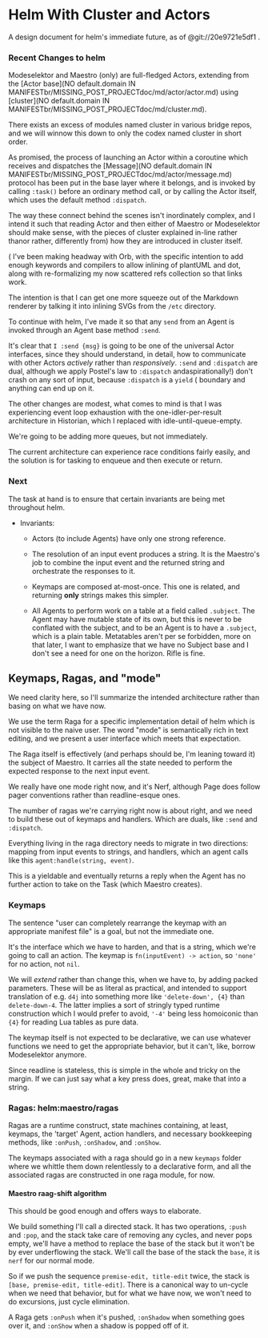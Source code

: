 # Helm With Cluster and Actors


  A design document for helm's immediate future, as of @git://20e9721e5df1 \.


### Recent Changes to helm

  Modeselektor and Maestro \(only\) are full\-fledged Actors, extending from the
[Actor base](NO default.domain IN MANIFESTbr/MISSING_POST_PROJECTdoc/md/actor/actor.md) using [cluster](NO default.domain IN MANIFESTbr/MISSING_POST_PROJECTdoc/md/cluster.md)\.

There exists an excess of modules named cluster in various bridge repos, and
we will winnow this down to only the codex named cluster in short order\.

As promised, the process of launching an Actor within a coroutine which
receives and dispatches the [Message](NO default.domain IN MANIFESTbr/MISSING_POST_PROJECTdoc/md/actor/message.md) protocol has been
put in the base layer where it belongs, and is invoked by calling `:task()`
before an ordinary method call, or by calling the Actor itself, which uses
the default method `:dispatch`\.

The way these connect behind the scenes isn't inordinately complex, and I
intend it such that reading Actor and then either of Maestro or Modeselektor
should make sense, with the pieces of cluster explained in\-line rather thanor rather, differently from\) how they are introduced in cluster itself\.

\(
I've been making headway with Orb, with the specific intention to add enough
keywords and compilers to allow inlining of plantUML and dot, along with
re\-formalizing my now scattered refs collection so that links work\.

The intention is that I can get one more squeeze out of the Markdown renderer
by talking it into inlining SVGs from the `/etc` directory\.

To continue with helm, I've made it so that any `send` from an Agent is
invoked through an Agent base method `:send`\.

It's clear that `I :send {msg}` is going to be one of the universal Actor
interfaces, since they should understand, in detail, how to communicate with
other Actors *actively* rather than *responsively*\.  `:send` and `:dispatch`
are dual, although we apply Postel's law to `:dispatch` andaspirationally\!\) don't crash on any sort of input, because `:dispatch` is a
`yield`
\( boundary and anything can end up on it\.

The other changes are modest, what comes to mind is that I was experiencing
event loop exhaustion with the one\-idler\-per\-result architecture in Historian,
which I replaced with idle\-until\-queue\-empty\.

We're going to be adding more queues, but not immediately\.

The current architecture can experience race conditions fairly easily, and
the solution is for tasking to enqueue and then execute or return\.


### Next

The task at hand is to ensure that certain invariants are being met throughout
helm\.


- Invariants:

  -  Actors \(to include Agents\) have only one strong reference\.

  -  The resolution of an input event produces a string\. It is the Maestro's
      job to combine the input event and the returned string and orchestrate
      the responses to it\.

  -  Keymaps are composed at\-most\-once\. This one is related, and returning
      **only** strings makes this simpler\.

  -  All Agents to perform work on a table at a field called `.subject`\.  The
      Agent may have mutable state of its own, but this is never to be
      conflated with the subject, and to be an Agent is to have a `.subject`,
      which is a plain table\.  Metatables aren't per se forbidden, more on
      that later, I want to emphasize that we have no Subject base and I don't
      see a need for one on the horizon\.  Rifle is fine\.


## Keymaps, Ragas, and "mode"

We need clarity here, so I'll summarize the intended architecture rather than
basing on what we have now\.

We use the term Raga for a specific implementation detail of helm which is not
visible to the naive user\.  The word "mode" is semantically rich in text
editing, and we present a user interface which meets that expectation\.

The Raga itself is effectively \(and perhaps should be, I'm leaning toward it\)
the subject of Maestro\. It carries all the state needed to perform the
expected response to the next input event\.

We really have one mode right now, and it's Nerf, although Page does follow
pager conventions rather than readline\-esque ones\.

The number of ragas we're carrying right now is about right, and we need to
build these out of keymaps and handlers\.  Which are duals, like `:send` and
`:dispatch`\.

Everything living in the raga directory needs to migrate in two directions:
mapping from input events to strings, and handlers, which an agent calls
like this `agent:handle(string, event)`\.

This is a yieldable and eventually returns a reply when the Agent has no
further action to take on the Task \(which Maestro creates\)\.


### Keymaps

The sentence "user can completely rearrange the keymap with an appropriate
manifest file" is a goal, but not the immediate one\.

It's the interface which we have to harden, and that is a string, which we're
going to call an action\.  The keymap is `fn(inputEvent) -> action`, so
`'none'` for no action, not `nil`\.

We will *extend* rather than change this, when we have to, by adding packed
parameters\.  These will be as literal as practical, and intended to support
translation of e\.g\. `d4j` into something more like `'delete-down', {4}` than
`delete-down-4`\.  The latter implies a sort of stringly typed runtime
construction which I would prefer to avoid, `'-4'` being less homoiconic than
`{4}` for reading Lua tables as pure data\.

The keymap itself is not expected to be declarative, we can use whatever
functions we need to get the appropriate behavior, but it can't, like,
borrow Modeselektor anymore\.

Since readline is stateless, this is simple in the whole and tricky on the
margin\. If we can just say what a key press does, great, make that into a
string\.


### Ragas: helm:maestro/ragas


Ragas are a runtime construct, state machines containing, at least, keymaps,
the 'target' Agent, action handlers, and necessary bookkeeping methods, like
`:onPush`, `:onShadow`, and `:onShow`\.

The keymaps associated with a raga should go in a new `keymaps` folder where
we whittle them down relentlessly to a declarative form, and all the
associated ragas are constructed in one raga module, for now\.


#### Maestro raag\-shift algorithm

This should be good enough and offers ways to elaborate\.

We build something I'll call a directed stack\.  It has two operations, `:push`
and `:pop`, and the stack take care of removing any cycles, and never pops
empty, we'll have a method to replace the base of the stack but it won't be by
ever underflowing the stack\.  We'll call the base of the stack the `base`, it
is `nerf` for our normal mode\.

So if we push the sequence `premise-edit, title-edit` twice, the stack is
`[base, premise-edit, title-edit]`\.  There is a canonical way to un\-cycle when
we need that behavior, but for what we have now, we won't need to do
excursions, just cycle elimination\.

A Raga gets `:onPush` when it's pushed, `:onShadow` when something goes
over it, and `:onShow` when a shadow is popped off of it\.



